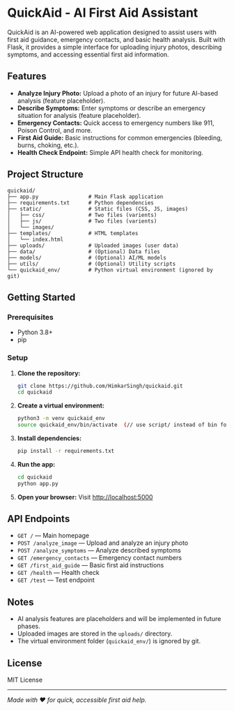 # QuickAid - AI First Aid Assistant

QuickAid is an AI-powered web application designed to assist users with first aid guidance, emergency contacts, and basic health analysis. Built with Flask, it provides a simple interface for uploading injury photos, describing symptoms, and accessing essential first aid information.

## Features

- **Analyze Injury Photo:** Upload a photo of an injury for future AI-based analysis (feature placeholder).
- **Describe Symptoms:** Enter symptoms or describe an emergency situation for analysis (feature placeholder).
- **Emergency Contacts:** Quick access to emergency numbers like 911, Poison Control, and more.
- **First Aid Guide:** Basic instructions for common emergencies (bleeding, burns, choking, etc.).
- **Health Check Endpoint:** Simple API health check for monitoring.

## Project Structure

```
quickaid/
├── app.py                # Main Flask application
├── requirements.txt      # Python dependencies
├── static/               # Static files (CSS, JS, images)
│   ├── css/              # Two files (varients)
│   ├── js/               # Two files (varients)
│   └── images/
├── templates/            # HTML templates
│   └── index.html
├── uploads/              # Uploaded images (user data)
├── data/                 # (Optional) Data files
├── models/               # (Optional) AI/ML models
├── utils/                # (Optional) Utility scripts
└── quickaid_env/         # Python virtual environment (ignored by git)
```

## Getting Started

### Prerequisites
- Python 3.8+
- pip

### Setup
1. **Clone the repository:**
	```bash
	git clone https://github.com/HimkarSingh/quickaid.git
	cd quickaid
	```
2. **Create a virtual environment:**
	```bash
	python3 -m venv quickaid_env
	source quickaid_env/bin/activate  (// use script/ instead of bin for windows users)
	```
3. **Install dependencies:**
	```bash
	pip install -r requirements.txt
	```
4. **Run the app:**
	```bash
	cd quickaid
	python app.py
	```
5. **Open your browser:**
	Visit [http://localhost:5000](http://localhost:5000)

## API Endpoints

- `GET /` — Main homepage
- `POST /analyze_image` — Upload and analyze an injury photo
- `POST /analyze_symptoms` — Analyze described symptoms
- `GET /emergency_contacts` — Emergency contact numbers
- `GET /first_aid_guide` — Basic first aid instructions
- `GET /health` — Health check
- `GET /test` — Test endpoint

## Notes
- AI analysis features are placeholders and will be implemented in future phases.
- Uploaded images are stored in the `uploads/` directory.
- The virtual environment folder (`quickaid_env/`) is ignored by git.

## License
MIT License

---

*Made with ❤️ for quick, accessible first aid help.*
